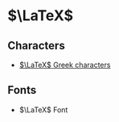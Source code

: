 # $\LaTeX$

## Characters

- [$\LaTeX​$ Greek characters](./latex_greek_characters.md)

## Fonts

- $\LaTeX$ Font

